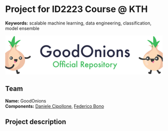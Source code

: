# Project for ID2223 Course @ KTH

**Keywords:** scalable machine learning, data engineering, classification, model ensemble
<p align="center">
    <img src="https://raw.githubusercontent.com/GoodOnions/ID2223-Lab1/main/imgs/goodonions_cover.png" alt="GoodOnions Official Repository"/>
</p>

## Team

**Name:** GoodOnions\
**Components:** [Daniele Cipollone](https://github.com/dancip00), [Federico Bono](https://github.com/FredBonux)

## Project description
